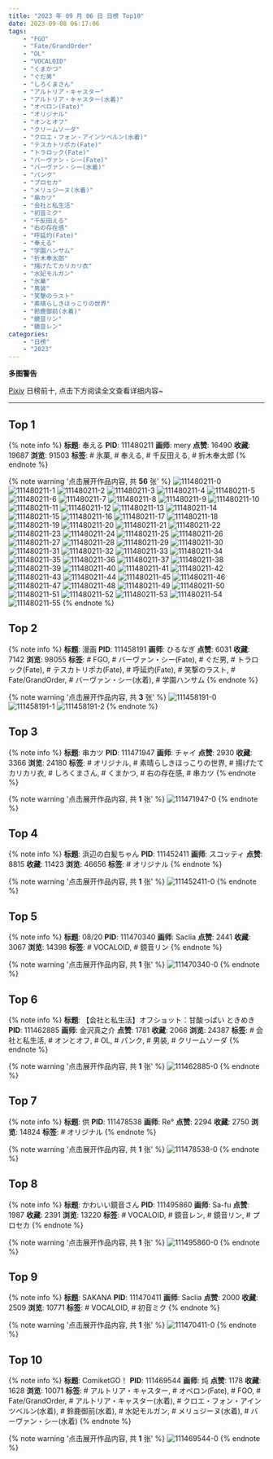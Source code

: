 ```yaml
---
title: "2023 年 09 月 06 日 日榜 Top10"
date: 2023-09-08 06:17:06
tags:
    - "FGO"
    - "Fate/GrandOrder"
    - "OL"
    - "VOCALOID"
    - "くまかつ"
    - "ぐだ男"
    - "しろくまさん"
    - "アルトリア・キャスター"
    - "アルトリア・キャスター(水着)"
    - "オベロン(Fate)"
    - "オリジナル"
    - "オンとオフ"
    - "クリームソーダ"
    - "クロエ・フォン・アインツベルン(水着)"
    - "テスカトリポカ(Fate)"
    - "トラロック(Fate)"
    - "バーヴァン・シー(Fate)"
    - "バーヴァン・シー(水着)"
    - "パンク"
    - "プロセカ"
    - "メリュジーヌ(水着)"
    - "串カツ"
    - "会社と私生活"
    - "初音ミク"
    - "千反田える"
    - "右の存在感"
    - "呼延灼(Fate)"
    - "奉える"
    - "学園ハンサム"
    - "折木奉太郎"
    - "揚げたてカリカリ衣"
    - "水妃モルガン"
    - "氷菓"
    - "男装"
    - "笑撃のラスト"
    - "素晴らしきほっこりの世界"
    - "鈴鹿御前(水着)"
    - "鏡音リン"
    - "鏡音レン"
categories:
    - "日榜"
    - "2023"
---
```


<i class="fa fa-triangle-exclamation"></i>**多图警告**<i class="fa fa-triangle-exclamation"></i>

[Pixiv](https://www.pixiv.net/) 日榜前十, 点击下方阅读全文查看详细内容~

<!-- more -->

---

## Top 1

{% note info %}
**标题**: 奉える
**PID**: 111480211 **画师**: mery
**点赞**: 16490 **收藏**: 19687 **浏览**: 91503
**标签**: # 氷菓, # 奉える, # 千反田える, # 折木奉太郎
{% endnote %}

{% note warning '点击展开作品内容, 共 **56** 张' %}
![111480211-0](https://i.pixiv.re/img-original/img/2023/09/06/00/46/45/111480211_p0.png)
![111480211-1](https://i.pixiv.re/img-original/img/2023/09/06/00/46/45/111480211_p1.png)
![111480211-2](https://i.pixiv.re/img-original/img/2023/09/06/00/46/45/111480211_p2.png)
![111480211-3](https://i.pixiv.re/img-original/img/2023/09/06/00/46/45/111480211_p3.png)
![111480211-4](https://i.pixiv.re/img-original/img/2023/09/06/00/46/45/111480211_p4.png)
![111480211-5](https://i.pixiv.re/img-original/img/2023/09/06/00/46/45/111480211_p5.png)
![111480211-6](https://i.pixiv.re/img-original/img/2023/09/06/00/46/45/111480211_p6.png)
![111480211-7](https://i.pixiv.re/img-original/img/2023/09/06/00/46/45/111480211_p7.png)
![111480211-8](https://i.pixiv.re/img-original/img/2023/09/06/00/46/45/111480211_p8.png)
![111480211-9](https://i.pixiv.re/img-original/img/2023/09/06/00/46/45/111480211_p9.png)
![111480211-10](https://i.pixiv.re/img-original/img/2023/09/06/00/46/45/111480211_p10.png)
![111480211-11](https://i.pixiv.re/img-original/img/2023/09/06/00/46/45/111480211_p11.png)
![111480211-12](https://i.pixiv.re/img-original/img/2023/09/06/00/46/45/111480211_p12.png)
![111480211-13](https://i.pixiv.re/img-original/img/2023/09/06/00/46/45/111480211_p13.png)
![111480211-14](https://i.pixiv.re/img-original/img/2023/09/06/00/46/45/111480211_p14.png)
![111480211-15](https://i.pixiv.re/img-original/img/2023/09/06/00/46/45/111480211_p15.png)
![111480211-16](https://i.pixiv.re/img-original/img/2023/09/06/00/46/45/111480211_p16.png)
![111480211-17](https://i.pixiv.re/img-original/img/2023/09/06/00/46/45/111480211_p17.png)
![111480211-18](https://i.pixiv.re/img-original/img/2023/09/06/00/46/45/111480211_p18.png)
![111480211-19](https://i.pixiv.re/img-original/img/2023/09/06/00/46/45/111480211_p19.png)
![111480211-20](https://i.pixiv.re/img-original/img/2023/09/06/00/46/45/111480211_p20.png)
![111480211-21](https://i.pixiv.re/img-original/img/2023/09/06/00/46/45/111480211_p21.png)
![111480211-22](https://i.pixiv.re/img-original/img/2023/09/06/00/46/45/111480211_p22.png)
![111480211-23](https://i.pixiv.re/img-original/img/2023/09/06/00/46/45/111480211_p23.png)
![111480211-24](https://i.pixiv.re/img-original/img/2023/09/06/00/46/45/111480211_p24.png)
![111480211-25](https://i.pixiv.re/img-original/img/2023/09/06/00/46/45/111480211_p25.png)
![111480211-26](https://i.pixiv.re/img-original/img/2023/09/06/00/46/45/111480211_p26.png)
![111480211-27](https://i.pixiv.re/img-original/img/2023/09/06/00/46/45/111480211_p27.png)
![111480211-28](https://i.pixiv.re/img-original/img/2023/09/06/00/46/45/111480211_p28.png)
![111480211-29](https://i.pixiv.re/img-original/img/2023/09/06/00/46/45/111480211_p29.png)
![111480211-30](https://i.pixiv.re/img-original/img/2023/09/06/00/46/45/111480211_p30.png)
![111480211-31](https://i.pixiv.re/img-original/img/2023/09/06/00/46/45/111480211_p31.png)
![111480211-32](https://i.pixiv.re/img-original/img/2023/09/06/00/46/45/111480211_p32.png)
![111480211-33](https://i.pixiv.re/img-original/img/2023/09/06/00/46/45/111480211_p33.png)
![111480211-34](https://i.pixiv.re/img-original/img/2023/09/06/00/46/45/111480211_p34.png)
![111480211-35](https://i.pixiv.re/img-original/img/2023/09/06/00/46/45/111480211_p35.png)
![111480211-36](https://i.pixiv.re/img-original/img/2023/09/06/00/46/45/111480211_p36.png)
![111480211-37](https://i.pixiv.re/img-original/img/2023/09/06/00/46/45/111480211_p37.png)
![111480211-38](https://i.pixiv.re/img-original/img/2023/09/06/00/46/45/111480211_p38.png)
![111480211-39](https://i.pixiv.re/img-original/img/2023/09/06/00/46/45/111480211_p39.png)
![111480211-40](https://i.pixiv.re/img-original/img/2023/09/06/00/46/45/111480211_p40.png)
![111480211-41](https://i.pixiv.re/img-original/img/2023/09/06/00/46/45/111480211_p41.png)
![111480211-42](https://i.pixiv.re/img-original/img/2023/09/06/00/46/45/111480211_p42.png)
![111480211-43](https://i.pixiv.re/img-original/img/2023/09/06/00/46/45/111480211_p43.png)
![111480211-44](https://i.pixiv.re/img-original/img/2023/09/06/00/46/45/111480211_p44.png)
![111480211-45](https://i.pixiv.re/img-original/img/2023/09/06/00/46/45/111480211_p45.png)
![111480211-46](https://i.pixiv.re/img-original/img/2023/09/06/00/46/45/111480211_p46.png)
![111480211-47](https://i.pixiv.re/img-original/img/2023/09/06/00/46/45/111480211_p47.png)
![111480211-48](https://i.pixiv.re/img-original/img/2023/09/06/00/46/45/111480211_p48.png)
![111480211-49](https://i.pixiv.re/img-original/img/2023/09/06/00/46/45/111480211_p49.png)
![111480211-50](https://i.pixiv.re/img-original/img/2023/09/06/00/46/45/111480211_p50.png)
![111480211-51](https://i.pixiv.re/img-original/img/2023/09/06/00/46/45/111480211_p51.png)
![111480211-52](https://i.pixiv.re/img-original/img/2023/09/06/00/46/45/111480211_p52.png)
![111480211-53](https://i.pixiv.re/img-original/img/2023/09/06/00/46/45/111480211_p53.png)
![111480211-54](https://i.pixiv.re/img-original/img/2023/09/06/00/46/45/111480211_p54.png)
![111480211-55](https://i.pixiv.re/img-original/img/2023/09/06/00/46/45/111480211_p55.png)
{% endnote %}

## Top 2

{% note info %}
**标题**: 漫画
**PID**: 111458191 **画师**: ひるなぎ
**点赞**: 6031 **收藏**: 7142 **浏览**: 98055
**标签**: # FGO, # バーヴァン・シー(Fate), # ぐだ男, # トラロック(Fate), # テスカトリポカ(Fate), # 呼延灼(Fate), # 笑撃のラスト, # Fate/GrandOrder, # バーヴァン・シー(水着), # 学園ハンサム
{% endnote %}

{% note warning '点击展开作品内容, 共 **3** 张' %}
![111458191-0](https://i.pixiv.re/img-original/img/2023/09/05/06/00/02/111458191_p0.jpg)
![111458191-1](https://i.pixiv.re/img-original/img/2023/09/05/06/00/02/111458191_p1.jpg)
![111458191-2](https://i.pixiv.re/img-original/img/2023/09/05/06/00/02/111458191_p2.jpg)
{% endnote %}

## Top 3

{% note info %}
**标题**: 串カツ
**PID**: 111471947 **画师**: チャイ
**点赞**: 2930 **收藏**: 3366 **浏览**: 24180
**标签**: # オリジナル, # 素晴らしきほっこりの世界, # 揚げたてカリカリ衣, # しろくまさん, # くまかつ, # 右の存在感, # 串カツ
{% endnote %}

{% note warning '点击展开作品内容, 共 **1** 张' %}
![111471947-0](https://i.pixiv.re/img-original/img/2023/09/05/20/30/00/111471947_p0.png)
{% endnote %}

## Top 4

{% note info %}
**标题**: 浜辺の白髪ちゃん
**PID**: 111452411 **画师**: スコッティ
**点赞**: 8815 **收藏**: 11423 **浏览**: 46656
**标签**: # オリジナル
{% endnote %}

{% note warning '点击展开作品内容, 共 **1** 张' %}
![111452411-0](https://i.pixiv.re/img-original/img/2023/09/05/00/00/22/111452411_p0.jpg)
{% endnote %}

## Top 5

{% note info %}
**标题**: 08/20
**PID**: 111470340 **画师**: Saclia
**点赞**: 2441 **收藏**: 3067 **浏览**: 14398
**标签**: # VOCALOID, # 鏡音リン
{% endnote %}

{% note warning '点击展开作品内容, 共 **1** 张' %}
![111470340-0](https://i.pixiv.re/img-original/img/2023/09/05/19/28/25/111470340_p0.jpg)
{% endnote %}

## Top 6

{% note info %}
**标题**: 【会社と私生活】オフショット：甘酸っぱい ときめき
**PID**: 111462885 **画师**: 金沢真之介
**点赞**: 1781 **收藏**: 2066 **浏览**: 24387
**标签**: # 会社と私生活, # オンとオフ, # OL, # パンク, # 男装, # クリームソーダ
{% endnote %}

{% note warning '点击展开作品内容, 共 **1** 张' %}
![111462885-0](https://i.pixiv.re/img-original/img/2023/09/05/12/08/51/111462885_p0.jpg)
{% endnote %}

## Top 7

{% note info %}
**标题**: 供
**PID**: 111478538 **画师**: Re°
**点赞**: 2294 **收藏**: 2750 **浏览**: 14824
**标签**: # オリジナル
{% endnote %}

{% note warning '点击展开作品内容, 共 **1** 张' %}
![111478538-0](https://i.pixiv.re/img-original/img/2023/09/06/00/00/42/111478538_p0.png)
{% endnote %}

## Top 8

{% note info %}
**标题**: かわいい鏡音さん
**PID**: 111495860 **画师**: Sa-fu
**点赞**: 1987 **收藏**: 2391 **浏览**: 13220
**标签**: # VOCALOID, # 鏡音レン, # 鏡音リン, # プロセカ
{% endnote %}

{% note warning '点击展开作品内容, 共 **1** 张' %}
![111495860-0](https://i.pixiv.re/img-original/img/2023/09/06/19/13/23/111495860_p0.jpg)
{% endnote %}

## Top 9

{% note info %}
**标题**: SAKANA
**PID**: 111470411 **画师**: Saclia
**点赞**: 2000 **收藏**: 2509 **浏览**: 10771
**标签**: # VOCALOID, # 初音ミク
{% endnote %}

{% note warning '点击展开作品内容, 共 **1** 张' %}
![111470411-0](https://i.pixiv.re/img-original/img/2023/09/05/19/30/26/111470411_p0.png)
{% endnote %}

## Top 10

{% note info %}
**标题**: ComiketGO！
**PID**: 111469544 **画师**: 炖
**点赞**: 1178 **收藏**: 1628 **浏览**: 10071
**标签**: # アルトリア・キャスター, # オベロン(Fate), # FGO, # Fate/GrandOrder, # アルトリア・キャスター(水着), # クロエ・フォン・アインツベルン(水着), # 鈴鹿御前(水着), # 水妃モルガン, # メリュジーヌ(水着), # バーヴァン・シー(水着)
{% endnote %}

{% note warning '点击展开作品内容, 共 **1** 张' %}
![111469544-0](https://i.pixiv.re/img-original/img/2023/09/05/18/57/41/111469544_p0.jpg)
{% endnote %}

